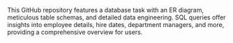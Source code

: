 This GitHub repository features a database task with an ER diagram, meticulous table schemas, and detailed data engineering. SQL queries offer insights into employee details, hire dates, department managers, and more, providing a comprehensive overview for users.
